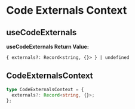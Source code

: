 # Code Externals Context

[//]: types.ts '<-- Autogenerated By (do not edit the following markdown directly)'

## useCodeExternals

**useCodeExternals Return Value:**

`{ externals?: Record<string, {}> } | undefined`

## CodeExternalsContext

```typescript
type CodeExternalsContext = {
  externals?: Record<string, {}>;
};
```
